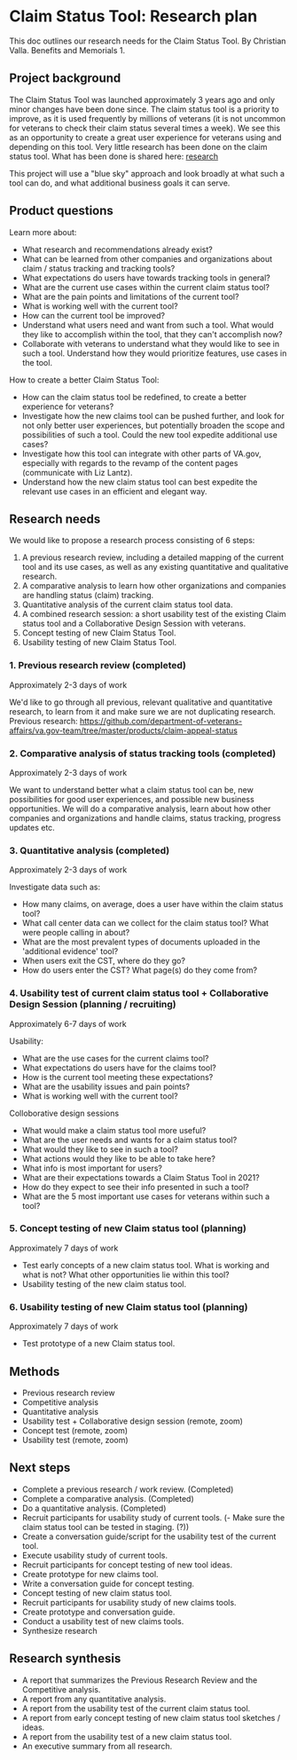 # Claim Status Tool: Research plan

This doc outlines our research needs for the Claim Status Tool. 
By Christian Valla. Benefits and Memorials 1.

## Project background

The Claim Status Tool was launched approximately 3 years ago and only minor changes have been done since. The claim status tool is a priority to improve, as it is used frequently by millions of veterans (it is not uncommon for veterans to check their claim status several times a week). We see this as an opportunity to create a great user experience for veterans using and depending on this tool.
Very little research has been done on the claim status tool. What has been done is shared here:  [research](https://github.com/department-of-veterans-affairs/va.gov-team/tree/master/products/claim-appeal-status)

This project will use a "blue sky" approach and look broadly at what such a tool can do, and what additional business goals it can serve. 

## Product questions

Learn more about: 
- What research and recommendations already exist?
- What can be learned from other companies and organizations about claim / status tracking and tracking tools?
- What expectations do users have towards tracking tools in general?
- What are the current use cases within the current claim status tool?
- What are the pain points and limitations of the current tool?
- What is working well with the current tool?
- How can the current tool be improved?
- Understand what users need and want from such a tool. What would they like to accomplish within the tool, that they can't accomplish now?
- Collaborate with veterans to understand what they would like to see in such a tool. Understand how they would prioritize features, use cases in the tool.


How to create a better Claim Status Tool:
- How can the claim status tool be redefined, to create a better experience for veterans?
- Investigate how the new claims tool can be pushed further, and look for not only better user experiences, but potentially broaden the scope and possibilities of such a tool. Could the new tool expedite additional use cases?
- Investigate how this tool can integrate with other parts of VA.gov, especially with regards to the revamp of the content pages (communicate with Liz Lantz).
- Understand how the new claim status tool can best expedite the relevant use cases in an efficient and elegant way.


## Research needs

We would like to propose a research process consisting of 6 steps:

1. A previous research review, including a detailed mapping of the current tool and its use cases, as well as any existing quantitative and qualitative research.
2. A comparative analysis to learn how other organizations and companies are handling status (claim) tracking.
3. Quantitative analysis of the current claim status tool data. 
4. A combined research session: a short usability test of the existing Claim status tool and a Collaborative Design Session with veterans. 
5. Concept testing of new Claim Status Tool.
6. Usability testing of new Claim Status Tool. 


### 1. Previous research review (completed)

Approximately 2-3 days of work

We'd like to go through all previous, relevant qualitative and quantitative research, to learn from it and make sure we are not duplicating research.                                 
Previous research: https://github.com/department-of-veterans-affairs/va.gov-team/tree/master/products/claim-appeal-status
  
### 2. Comparative analysis of status tracking tools (completed)

Approximately 2-3 days of work

We want to understand better what a claim status tool can be, new possibilities for good user experiences, and possible new business opportunities. We will do a comparative analysis, learn about how other companies and organizations and handle claims, status tracking, progress updates etc. 


### 3. Quantitative analysis (completed)

Approximately 2-3 days of work

Investigate data such as:

- How many claims, on average, does a user have within the claim status tool?
- What call center data can we collect for the claim status tool? What were people calling in about?
- What are the most prevalent types of documents uploaded in the 'additional evidence' tool?
- When users exit the CST, where do they go?
- How do users enter the CST? What page(s) do they come from?


### 4. Usability test of current claim status tool + Collaborative Design Session (planning / recruiting) 

Approximately 6-7 days of work

Usability:
- What are the use cases for the current claims tool?
- What expectations do users have for the claims tool?
- How is the current tool meeting these expectations?
- What are the usability issues and pain points?
- What is working well with the current tool?

Colloborative design sessions
- What would make a claim status tool more useful?
- What are the user needs and wants for a claim status tool?
- What would they like to see in such a tool?
- What actions would they like to be able to take here? 
- What info is most important for users? 
- What are their expectations towards a Claim Status Tool in 2021? 
- How do they expect to see their info presented in such a tool?
- What are the 5 most important use cases for veterans within such a tool?


### 5. Concept testing of new Claim status tool (planning)

Approximately 7 days of work

- Test early concepts of a new claim status tool.
What is working and what is not?
What other opportunities lie within this tool?
- Usability testing of the new claim status tool.


### 6. Usability testing of new Claim status tool (planning)

Approximately 7 days of work

- Test prototype of a new Claim status tool.  



## Methods

- Previous research review
- Competitive analysis
- Quantitative analysis
- Usability test + Collaborative design session (remote, zoom)
- Concept test (remote, zoom)
- Usability test (remote, zoom)



## Next steps

- Complete a previous research / work review. (Completed)
- Complete a comparative analysis. (Completed)
- Do a quantitative analysis. (Completed)
- Recruit participants for usability study of current tools. (- Make sure the claim status tool can be tested in staging. (?))
- Create a conversation guide/script for the usability test of the current tool.
- Execute usability study of current tools.
- Recruit participants for concept testing of new tool ideas.
- Create prototype for new claims tool.
- Write a conversation guide for concept testing.
- Concept testing of new claim status tool.
- Recruit participants for usability study of new claims tools.
- Create prototype and conversation guide.
- Conduct a usability test of new claims tools.
- Synthesize research


## Research synthesis

- A report that summarizes the Previous Research Review and the Competitive analysis.
- A report from any quantitative analysis.
- A report from the usability test of the current claim status tool.
- A report from early concept testing of new claim status tool sketches / ideas.
- A report from the usability test of a new claim status tool.
- An executive summary from all research.

